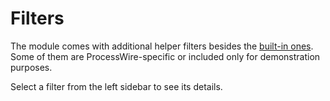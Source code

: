 # Filters

The module comes with additional helper filters besides the [built-in ones](https://latte.nette.org/en/filters). Some of them are ProcessWire-specific or included only for demonstration purposes.

Select a filter from the left sidebar to see its details.